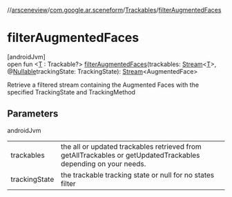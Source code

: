 //[arsceneview](../../../index.md)/[com.google.ar.sceneform](../index.md)/[Trackables](index.md)/[filterAugmentedFaces](filter-augmented-faces.md)

# filterAugmentedFaces

[androidJvm]\
open fun &lt;[T](filter-augmented-faces.md) : Trackable?&gt; [filterAugmentedFaces](filter-augmented-faces.md)(trackables: [Stream](https://developer.android.com/reference/kotlin/java/util/stream/Stream.html)&lt;[T](../../../../arsceneview/com.google.ar.sceneform.ux/-augmented-face-node/check-not-null.md)&gt;, @[Nullable](https://developer.android.com/reference/kotlin/androidx/annotation/Nullable.html)trackingState: TrackingState): [Stream](https://developer.android.com/reference/kotlin/java/util/stream/Stream.html)&lt;AugmentedFace&gt;

Retrieve a filtered stream containing the Augmented Faces with the specified TrackingState and TrackingMethod

## Parameters

androidJvm

| | |
|---|---|
| trackables | the all or updated trackables retrieved from getAllTrackables or getUpdatedTrackables depending on your needs. |
| trackingState | the trackable tracking state or null for no states filter |
